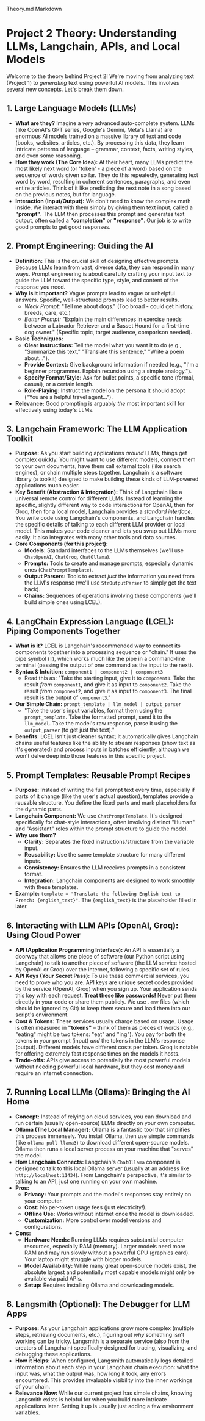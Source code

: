 Theory.md 
Markdown
# Project 2 Theory: Understanding LLMs, Langchain, APIs, and Local Models

Welcome to the theory behind Project 2! We're moving from analyzing text (Project 1) to *generating* text using powerful AI models. This involves several new concepts. Let's break them down.

## 1. Large Language Models (LLMs)

* **What are they?** Imagine a *very* advanced auto-complete system. LLMs (like OpenAI's GPT series, Google's Gemini, Meta's Llama) are enormous AI models trained on a massive library of text and code (books, websites, articles, etc.). By processing this data, they learn intricate patterns of language – grammar, context, facts, writing styles, and even some reasoning.
* **How they work (The Core Idea):** At their heart, many LLMs predict the most likely next word (or 'token' - a piece of a word) based on the sequence of words given so far. They do this repeatedly, generating text word by word, resulting in coherent sentences, paragraphs, and even entire articles. Think of it like predicting the next note in a song based on the previous notes, but for language.
* **Interaction (Input/Output):** We don't need to know the complex math inside. We interact with them simply by giving them text input, called a **"prompt"**. The LLM then processes this prompt and generates text output, often called a **"completion"** or **"response"**. Our job is to write good prompts to get good responses.

## 2. Prompt Engineering: Guiding the AI

* **Definition:** This is the crucial skill of designing effective prompts. Because LLMs learn from vast, diverse data, they can respond in many ways. Prompt engineering is about carefully crafting your input text to guide the LLM toward the specific type, style, and content of the response you need.
* **Why is it important?** Vague prompts lead to vague or unhelpful answers. Specific, well-structured prompts lead to better results.
    * *Weak Prompt:* "Tell me about dogs." (Too broad - could get history, breeds, care, etc.)
    * *Better Prompt:* "Explain the main differences in exercise needs between a Labrador Retriever and a Basset Hound for a first-time dog owner." (Specific topic, target audience, comparison needed).
* **Basic Techniques:**
    * **Clear Instructions:** Tell the model what you want it to do (e.g., "Summarize this text," "Translate this sentence," "Write a poem about...").
    * **Provide Context:** Give background information if needed (e.g., "I'm a beginner programmer. Explain recursion using a simple analogy.").
    * **Specify Format/Style:** Ask for bullet points, a specific tone (formal, casual), or a certain length.
    * **Role-Playing:** Instruct the model on the persona it should adopt ("You are a helpful travel agent...").
* **Relevance:** Good prompting is arguably *the* most important skill for effectively using today's LLMs.

## 3. Langchain Framework: The LLM Application Toolkit

* **Purpose:** As you start building applications *around* LLMs, things get complex quickly. You might want to use different models, connect them to your own documents, have them call external tools (like search engines), or chain multiple steps together. Langchain is a software library (a toolkit) designed to make building these kinds of LLM-powered applications much easier.
* **Key Benefit (Abstraction & Integration):** Think of Langchain like a universal remote control for different LLMs. Instead of learning the specific, slightly different way to code interactions for OpenAI, then for Groq, then for a local model, Langchain provides a *standard interface*. You write code using Langchain's components, and Langchain handles the specific details of talking to each different LLM provider or local model. This makes your code cleaner and lets you swap out LLMs more easily. It also integrates with many other tools and data sources.
* **Core Components (for this project):**
    * **Models:** Standard interfaces to the LLMs themselves (we'll use `ChatOpenAI`, `ChatGroq`, `ChatOllama`).
    * **Prompts:** Tools to create and manage prompts, especially dynamic ones (`ChatPromptTemplate`).
    * **Output Parsers:** Tools to extract *just* the information you need from the LLM's response (we'll use `StrOutputParser` to simply get the text back).
    * **Chains:** Sequences of operations involving these components (we'll build simple ones using LCEL).

## 4. LangChain Expression Language (LCEL): Piping Components Together

* **What is it?** LCEL is Langchain's recommended way to connect its components together into a processing sequence or "chain." It uses the pipe symbol (`|`), which works much like the pipe in a command-line terminal (passing the output of one command as the input to the next).
* **Syntax & Intuition:** `component1 | component2 | component3`
    * Read this as: "Take the starting input, give it to `component1`. Take the result *from* `component1`, and give it as input to `component2`. Take the result *from* `component2`, and give it as input to `component3`. The final result is the output of `component3`."
* **Our Simple Chain:** `prompt_template | llm_model | output_parser`
    * "Take the user's input variables, format them using the `prompt_template`. Take the formatted prompt, send it to the `llm_model`. Take the model's raw response, parse it using the `output_parser` (to get just the text)."
* **Benefits:** LCEL isn't just cleaner syntax; it automatically gives Langchain chains useful features like the ability to stream responses (show text as it's generated) and process inputs in batches efficiently, although we won't delve deep into those features in this specific project.

## 5. Prompt Templates: Reusable Prompt Recipes

* **Purpose:** Instead of writing the full prompt text every time, especially if parts of it change (like the user's actual question), templates provide a reusable structure. You define the fixed parts and mark placeholders for the dynamic parts.
* **Langchain Component:** We use `ChatPromptTemplate`. It's designed specifically for chat-style interactions, often involving distinct "Human" and "Assistant" roles within the prompt structure to guide the model.
* **Why use them?**
    * **Clarity:** Separates the fixed instructions/structure from the variable input.
    * **Reusability:** Use the same template structure for many different inputs.
    * **Consistency:** Ensures the LLM receives prompts in a consistent format.
    * **Integration:** Langchain components are designed to work smoothly with these templates.
* **Example:** `template = "Translate the following English text to French: {english_text}"`. The `{english_text}` is the placeholder filled in later.

## 6. Interacting with LLM APIs (OpenAI, Groq): Using Cloud Power

* **API (Application Programming Interface):** An API is essentially a doorway that allows one piece of software (our Python script using Langchain) to talk to another piece of software (the LLM service hosted by OpenAI or Groq) over the internet, following a specific set of rules.
* **API Keys (Your Secret Pass):** To use these commercial services, you need to prove who you are. API keys are unique secret codes provided by the service (OpenAI, Groq) when you sign up. Your application sends this key with each request. **Treat these like passwords!** Never put them directly in your code or share them publicly. We use `.env` files (which should be ignored by Git) to keep them secure and load them into our script's environment.
* **Cost & Tokens:** These services usually charge based on usage. Usage is often measured in **"tokens"** – think of them as pieces of words (e.g., "eating" might be two tokens: "eat" and "ing"). You pay for both the tokens in your prompt (input) *and* the tokens in the LLM's response (output). Different models have different costs per token. Groq is notable for offering extremely fast response times on the models it hosts.
* **Trade-offs:** APIs give access to potentially the most powerful models without needing powerful local hardware, but they cost money and require an internet connection.

## 7. Running Local LLMs (Ollama): Bringing the AI Home

* **Concept:** Instead of relying on cloud services, you can download and run certain (usually open-source) LLMs directly on your own computer.
* **Ollama (The Local Manager):** Ollama is a fantastic tool that simplifies this process immensely. You install Ollama, then use simple commands (like `ollama pull llama3`) to download different open-source models. Ollama then runs a local server process on your machine that "serves" the model.
* **How Langchain Connects:** Langchain's `ChatOllama` component is designed to talk to this local Ollama server (usually at an address like `http://localhost:11434`). From Langchain's perspective, it's similar to talking to an API, just one running on your own machine.
* **Pros:**
    * **Privacy:** Your prompts and the model's responses stay entirely on your computer.
    * **Cost:** No per-token usage fees (just electricity!).
    * **Offline Use:** Works without internet once the model is downloaded.
    * **Customization:** More control over model versions and configurations.
* **Cons:**
    * **Hardware Needs:** Running LLMs requires substantial computer resources, especially RAM (memory). Larger models need more RAM and may run slowly without a powerful GPU (graphics card). Your laptop might struggle with bigger models.
    * **Model Availability:** While many great open-source models exist, the absolute largest and potentially most capable models might only be available via paid APIs.
    * **Setup:** Requires installing Ollama and downloading models.

## 8. Langsmith (Optional): The Debugger for LLM Apps

* **Purpose:** As your Langchain applications grow more complex (multiple steps, retrieving documents, etc.), figuring out *why* something isn't working can be tricky. Langsmith is a separate service (also from the creators of Langchain) specifically designed for tracing, visualizing, and debugging these applications.
* **How it Helps:** When configured, Langsmith automatically logs detailed information about each step in your Langchain chain execution: what the input was, what the output was, how long it took, any errors encountered. This provides invaluable visibility into the inner workings of your chain.
* **Relevance Now:** While our current project has simple chains, knowing Langsmith exists is helpful for when you build more intricate applications later. Setting it up is usually just adding a few environment variables.


